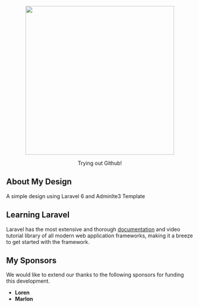 <p align="center"><img src="https://res.cloudinary.com/dtfbvvkyp/image/upload/v1566331377/laravel-logolockup-cmyk-red.svg" width="400"></p>

<p align="center">
    Trying out Github!
</p>

## About My Design

A simple design using Laravel 6 and Adminlte3 Template

## Learning Laravel

Laravel has the most extensive and thorough [documentation](https://laravel.com/docs) and video tutorial library of all modern web application frameworks, making it a breeze to get started with the framework.


## My Sponsors

We would like to extend our thanks to the following sponsors for funding this development.

- **Loren**
- **Marlon**

